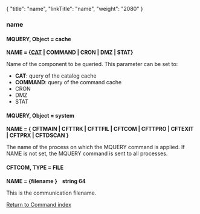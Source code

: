 {
    "title": "name",
    "linkTitle": "name",
    "weight": "2080"
}<span id="name"></span>

### name

#### MQUERY, Object = cache

****NAME = {<u>CAT</u>
| COMMAND | CRON | DMZ | STAT}****

Name of the component to be queried.
This parameter can be set to:

- ****CAT****: query of the catalog cache
- ****COMMAND****: query of the command cache
- CRON
- DMZ
- STAT

<span id="name_CFTCOM"></span>

#### MQUERY, Object = system

****NAME = { CFTMAIN | CFTTRK | CFTTFIL | CFTCOM | CFTTPRO | CFTEXIT | CFTPRX | CFTDSCAN }****

The name of the process on which the MQUERY command is applied. If NAME is not set, the MQUERY command is sent to all processes.

#### CFTCOM, TYPE = FILE

****NAME = {filename
}    string
64****

This is the communication filename.

[Return to Command index](../../)
